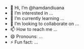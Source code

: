 - 👋 Hi, I’m @hamdandiuana
- 👀 I’m interested in ...
- 🌱 I’m currently learning ...
- 💞️ I’m looking to collaborate on ...
- 📫 How to reach me ...
- 😄 Pronouns: ...
- ⚡ Fun fact: ...

<!---
hamdandiuana/hamdandiuana is a ✨ special ✨ repository because its `README.md` (this file) appears on your GitHub profile.
You can click the Preview link to take a look at your changes.
--->
